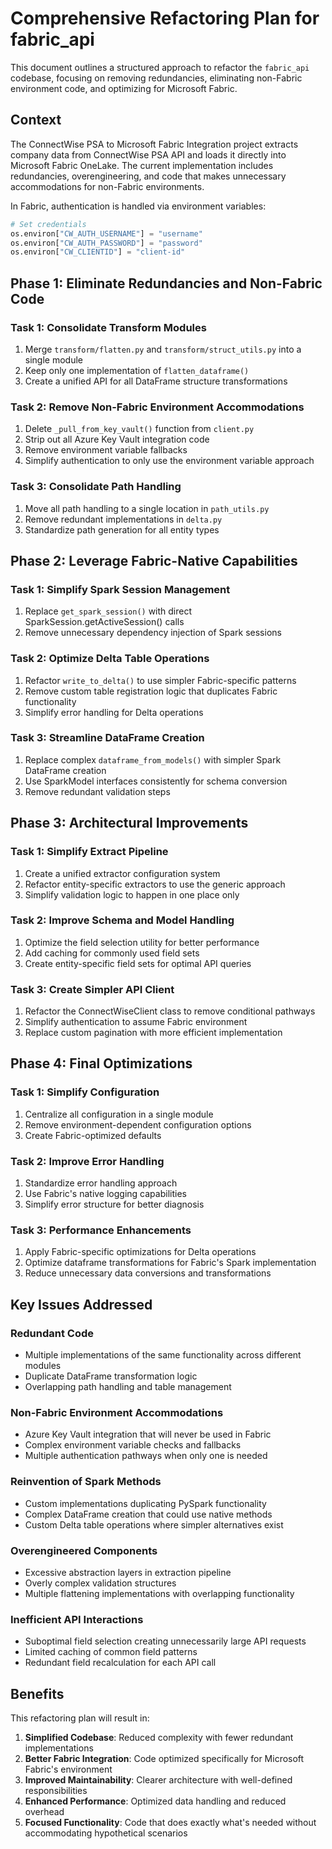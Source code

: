 # Comprehensive Refactoring Plan for fabric_api

This document outlines a structured approach to refactor the `fabric_api` codebase, focusing on removing redundancies, eliminating non-Fabric environment code, and optimizing for Microsoft Fabric.

## Context

The ConnectWise PSA to Microsoft Fabric Integration project extracts company data from ConnectWise PSA API and loads it directly into Microsoft Fabric OneLake. The current implementation includes redundancies, overengineering, and code that makes unnecessary accommodations for non-Fabric environments.

In Fabric, authentication is handled via environment variables:
```python
# Set credentials
os.environ["CW_AUTH_USERNAME"] = "username" 
os.environ["CW_AUTH_PASSWORD"] = "password"
os.environ["CW_CLIENTID"] = "client-id"
```

## Phase 1: Eliminate Redundancies and Non-Fabric Code

### Task 1: Consolidate Transform Modules
1. Merge `transform/flatten.py` and `transform/struct_utils.py` into a single module
2. Keep only one implementation of `flatten_dataframe()` 
3. Create a unified API for all DataFrame structure transformations

### Task 2: Remove Non-Fabric Environment Accommodations
1. Delete `_pull_from_key_vault()` function from `client.py`
2. Strip out all Azure Key Vault integration code
3. Remove environment variable fallbacks
4. Simplify authentication to only use the environment variable approach

### Task 3: Consolidate Path Handling
1. Move all path handling to a single location in `path_utils.py`
2. Remove redundant implementations in `delta.py`
3. Standardize path generation for all entity types

## Phase 2: Leverage Fabric-Native Capabilities

### Task 1: Simplify Spark Session Management
1. Replace `get_spark_session()` with direct SparkSession.getActiveSession() calls
2. Remove unnecessary dependency injection of Spark sessions

### Task 2: Optimize Delta Table Operations
1. Refactor `write_to_delta()` to use simpler Fabric-specific patterns
2. Remove custom table registration logic that duplicates Fabric functionality
3. Simplify error handling for Delta operations

### Task 3: Streamline DataFrame Creation
1. Replace complex `dataframe_from_models()` with simpler Spark DataFrame creation
2. Use SparkModel interfaces consistently for schema conversion
3. Remove redundant validation steps

## Phase 3: Architectural Improvements

### Task 1: Simplify Extract Pipeline
1. Create a unified extractor configuration system
2. Refactor entity-specific extractors to use the generic approach
3. Simplify validation logic to happen in one place only

### Task 2: Improve Schema and Model Handling
1. Optimize the field selection utility for better performance
2. Add caching for commonly used field sets
3. Create entity-specific field sets for optimal API queries

### Task 3: Create Simpler API Client
1. Refactor the ConnectWiseClient class to remove conditional pathways
2. Simplify authentication to assume Fabric environment
3. Replace custom pagination with more efficient implementation

## Phase 4: Final Optimizations

### Task 1: Simplify Configuration
1. Centralize all configuration in a single module
2. Remove environment-dependent configuration options
3. Create Fabric-optimized defaults

### Task 2: Improve Error Handling
1. Standardize error handling approach
2. Use Fabric's native logging capabilities
3. Simplify error structure for better diagnosis

### Task 3: Performance Enhancements
1. Apply Fabric-specific optimizations for Delta operations
2. Optimize dataframe transformations for Fabric's Spark implementation
3. Reduce unnecessary data conversions and transformations

## Key Issues Addressed

### Redundant Code
- Multiple implementations of the same functionality across different modules
- Duplicate DataFrame transformation logic
- Overlapping path handling and table management

### Non-Fabric Environment Accommodations
- Azure Key Vault integration that will never be used in Fabric
- Complex environment variable checks and fallbacks
- Multiple authentication pathways when only one is needed

### Reinvention of Spark Methods
- Custom implementations duplicating PySpark functionality
- Complex DataFrame creation that could use native methods
- Custom Delta table operations where simpler alternatives exist

### Overengineered Components
- Excessive abstraction layers in extraction pipeline
- Overly complex validation structures
- Multiple flattening implementations with overlapping functionality

### Inefficient API Interactions
- Suboptimal field selection creating unnecessarily large API requests
- Limited caching of common field patterns
- Redundant field recalculation for each API call

## Benefits

This refactoring plan will result in:

1. **Simplified Codebase**: Reduced complexity with fewer redundant implementations
2. **Better Fabric Integration**: Code optimized specifically for Microsoft Fabric's environment
3. **Improved Maintainability**: Clearer architecture with well-defined responsibilities
4. **Enhanced Performance**: Optimized data handling and reduced overhead
5. **Focused Functionality**: Code that does exactly what's needed without accommodating hypothetical scenarios